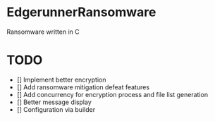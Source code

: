 # EdgerunnerRansomware
Ransomware written in C

# TODO
- [] Implement better encryption
- [] Add ransomware mitigation defeat features
- [] Add concurrency for encryption process and file list generation
- [] Better message display
- [] Configuration via builder
